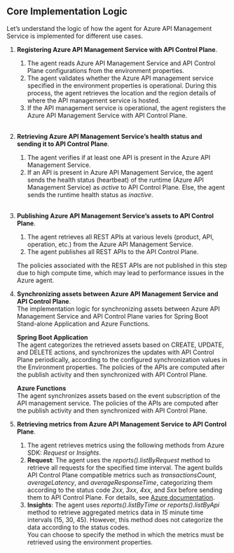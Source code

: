 <!--
  Copyright Super iPaaS Integration LLC, an IBM Company 2024
-->
## Core Implementation Logic 
Let’s understand the logic of how the agent for Azure API Management Service is implemented for different use cases.

1. **Registering Azure API Management Service with API Control Plane**.

    1. The agent reads Azure API Management Service and API Control Plane configurations from the environment properties.
	2. The agent validates whether the Azure API management service specified in the environment properties is operational. During this process, the agent retrieves the  location and the region details of where the API management service is hosted.
	3. If the API management service is operational, the agent registers the Azure API Management Service with API Control Plane.<br><br>

2. **Retrieving Azure API Management Service’s health status and sending it to API Control Plane**.

    1. The agent verifies if at least one API is present in the Azure API Management Service.
	2. If an API is present in Azure API Management Service, the agent sends the health status (heartbeat) of the runtime (Azure API Management Service) as *active* to API Control Plane. Else, the agent sends the runtime health status as *inactive*.<br><br>

3. **Publishing Azure API Management Service’s assets to API Control Plane**. 

    1. The agent retrieves all REST APIs at various levels (product, API, operation, etc.) from the Azure API Management Service.
    2. The agent publishes all REST APIs to the API Control Plane.<br>
    
    The policies associated with the REST APIs are not published in this step due to high compute time, which may lead to performance issues in the Azure agent.

4. **Synchronizing assets between Azure API Management Service and API Control Plane**.<br>
     The implementation logic for synchronizing assets between Azure API Management Service and API Control Plane varies for Spring Boot Stand-alone Application and 	  Azure Functions.

    **Spring Boot Application**<br>
	The agent categorizes the retrieved assets based on CREATE, UPDATE, and DELETE actions, and synchronizes the updates with API Control Plane periodically, 	  according to the configured synchronization values in the Environment properties. The policies of the APIs are computed after the publish activity and then 		synchronized with API Control Plane.
  
	**Azure Functions**<br>
	The agent synchronizes assets based on the event subscription of the API management service. The policies of the APIs are computed after the publish activity 	      and then synchronized with API Control Plane.
 
5. **Retrieving metrics from Azure API Management Service to API Control Plane**.

    1. The agent retrieves metrics using the following methods from Azure SDK: *Request* or *Insights*.
	2. **Request**: The agent uses the *reports().listByRequest* method to retrieve all requests for the specified time interval. The agent builds API Control Plane compatible metrics such as *transactionsCount*, *averageLatency*, and *averageResponseTime*, categorizing them according to the status code *2xx*, *3xx*, *4xx*, and *5xx* before sending them to API Control Plane. For details, see [Azure documentation](https://learn.microsoft.com/en-us/rest/api/apimanagement/reports/list-by-request?view=rest-apimanagement-2022-08-01&tabs=HTTP).
	3. **Insights**: The agent uses *reports().listByTime* or *reports().listByApi* method to retrieve aggregated metrics data in *15* minute time intervals (15, 30, 45). However, this method does not categorize the data according to the status codes.<br>
	You can choose to specify the method in which the metrics must be retrieved using the environment properties.
	


